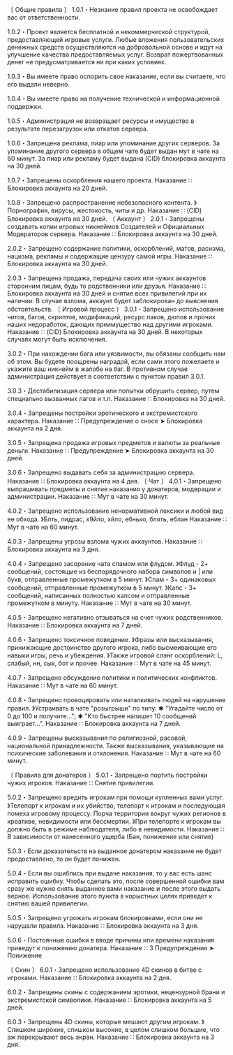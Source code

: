 〔 Общие правила 〕
1.0.1・Незнание правил проекта не освобождает вас от ответственности.

1.0.2・Проект является бесплатной и некоммерческой структурой, предоставляющей игровые услуги.
Любые вложения пользовательских денежных средств осуществляются на добровольной основе и идут на улучшение качества предоставляемых услуг.
Возврат пожертвованных денег не предусматривается ни при каких условиях.

1.0.3・Вы имеете право оспорить свое наказание, если вы считаете, что его выдали неверно.

1.0.4・Вы имеете право на получение технической и информационной поддержки.

1.0.5・Администрация не возвращает ресурсы и имущество в результате перезагрузок или откатов сервера.

1.0.6・Запрещена реклама, пиар или упоминание других серверов.
За упоминание другого сервера в общем чате будет выдан мут в чате на 60 минут.
За пиар или рекламу будет выдана (CID) блокировка аккаунта на 30 дней.

1.0.7・Запрещены оскорбления нашего проекта.
Наказание ∷ Блокировка аккаунта на 20 дней.

1.0.8・Запрещено распространение небезопасного контента.
》Порнография, вирусы, жестокость, читы и др.
Наказание ∷ (CID) Блокировка аккаунта на 30 дней.
〔 Аккаунт 〕
2.0.1・Запрещены создавать копии игровых никнеймов Создателей и Официальных Модераторов сервера.
Наказание ∷ Блокировка аккаунта на 30 дней.

2.0.2・Запрещено содержание политики, оскорблений, матов, расизма, нацизма, рекламы и содержащие цензуру самой игры.
Наказание ∷ Блокировка аккаунта на 30 дней.

2.0.3・Запрещена продажа, передача своих или чужих аккаунтов сторонним лицам, будь то родственники или друзья.
Наказание ∷ Блокировка аккаунта на 30 дней и снятие всех привилегий при их наличии.
В случае взлома, аккаунт будет заблокирован до выяснения обстоятельств.
〔 Игровой процесс 〕
3.0.1・Запрещено использование читов, багов, скриптов, модификаций, ресурс паков, дюпов и прочих наших недоработок, дающих преимущество над другими игроками.
Наказание ∷ (CID) Блокировка аккаунта на 30 дней.
В некоторых случаях могут быть исключения.

3.0.2・При нахождении бага или уязвимости, вы обязаны сообщить нам об этом.
Вы будете поощрены наградой, если сами этого пожелаете и укажите ваш никнейм в жалобе на баг.
В противном случае администрация действует в соответствии с пунктом правил 3.0.1.

3.0.3・Дестабилизация сервера или попытки обрушить сервер, путем специально вызванных лагов и т.п.
Наказание ∷ Блокировка на 30 дней.

3.0.4・Запрещены постройки эротического и экстремистского характера.
Наказание ∷ Предупреждение о сносе ➤ Блокировка аккаунта на 2 дня.

3.0.5・Запрещена продажа игровых предметов и валюты за реальные деньги.
Наказание ∷ Предупреждение ➤ Блокировка аккаунта на 30 дней.

3.0.6・Запрещено выдавать себя за администрацию сервера.
Наказание ∷ Блокировка аккаунта на 4 дня.
〔 Чат 〕
4.0.1・Запрещено выпрашивать предметы и снятие наказания у донатеров, модерации и администрации.
Наказание ∷ Мут в чате на 30 минут.

4.0.2・Запрещено использование ненормативной лексики и любой вид ее обхода.
》Блть, пидрас, х9йло, хйло, ебнько, блять, еблан
Наказание ∷ Мут в чате на 60 минут.

4.0.3・Запрещены угрозы взлома чужих аккаунтов.
Наказание ∷ Блокировка аккаунта на 3 дня.

4.0.4・Запрещено засорение чата спамом или флудом.
》Флуд - 2+ сообщений, состоящие из беспорядочного набора символов и | или букв, отправленные промежутком в 5 минут.
》Спам - 3+ одинаковых сообщений, отправленные промежутком в 5 минут.
》Капс - 3+ сообщений, написанных полностью капсом и отправленные промежутком в минуту.
Наказание ∷ Мут в чате на 30 минут.

4.0.5・Запрещено негативно отзываться на счет чужих родственников.
Наказание ∷ Блокировка аккаунта на 7 дней.

4.0.6・Запрещено токсичное поведение.
》Фразы или высказывания, принижающие достоинство другого игрока, либо
высмеивающие его навыки игры, речь и убеждения.
》Также игровой слэнг оскорблений: L, слабый, нн, сык, бот и прочее.
Наказание ∷ Мут в чате на 45 минут.

4.0.7・Запрещено обсуждение политики и политических конфликтов.
Наказание ∷ Мут в чате на 60 минут.

4.0.8・Запрещено провоцировать или наталкивать людей на нарушение правил.
》Устраивать в чате "розыгрыши" по типу:
✱ "Угадайте число от 0 до 100 и получите...";
✱ "Кто быстрее напишет 10 сообщений выиграет...".
Наказание ∷ Блокировка аккаунта на 7 дней.

4.0.9・Запрещены высказывания по религиозной, расовой, национальной принадлежности.
Также высказывания, указывающие на психические заболевания и отклонения.
Наказание ∷ Мут в чате на 60 минут.

〔 Правила для донатеров 〕
5.0.1・Запрещено портить постройки чужих игроков.
Наказание ∷ Снятие привилегии.

5.0.2・Запрещено вредить игрокам при помощи купленных вами услуг.
》Телепорт к игрокам и их убийство, телепорт к игрокам и последующая помеха игровому процессу.
Порча территории вокруг чужих регионов в креативе, невидимости или бессмертии.
》При телепорте к игрокам вы должно быть в режиме наблюдателя, либо в невидимости.
Наказание ∷ В зависимости от нанесенного ущерба (Бан, понижение или снятие)

5.0.3・Если доказательств на выданное донатером наказание не будет предоставлено, то он будет понижен.

5.0.4・Если вы ошиблись при выдаче наказания, то у вас есть шанс исправить ошибку.
Чтобы сделать это, после совершенной ошибки вам сразу же нужно
снять выданное вами наказание и после этого выдать верное.
Использование этого пункта в корыстных целях приведет к снятию вашей привилегии.

5.0.5・Запрещено угрожать игрокам блокировками, если они не нарушали правила.
Наказание ∷ Блокировка аккаунта на 3 дня.

5.0.6・Постоянные ошибки в вводе причины или времени наказания приведут к понижению донатера.
Наказание ∷ 3 Предупреждения ➤ Понижение

〔 Скин 〕
6.0.1・Запрещено использование 4D скинов в битве с игроками.
Наказание ∷ Блокировка аккаунта на 2 дня.

6.0.2・Запрещены скины с содержанием эротики, нецензурной брани и экстремистской символики.
Наказание ∷ Блокировка аккаунта на 5 дней.

6.0.3・Запрещены 4D скины, которые мешают другим игрокам.
》Слишком широкие, слишком высокие, в целом слишком большие, что аж перекрывают весь экран.
Наказание ∷ Блокировка аккаунта на 3 дня.
